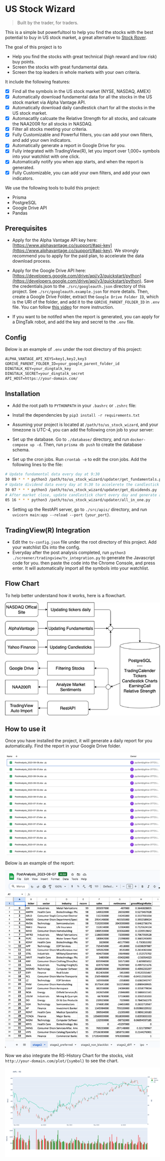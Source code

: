 # US Stock Wizard

> Built by the trader, for traders.

This is a simple but powerfultool to help you find the stocks with the best potential to buy in US stock market, a great alternative to [Stock Rover](https://www.stockrover.com/).

The goal of this project is to

- Help you find the stocks with great technical (high reward and low risk) buy points.
- Screen the stocks with great fundamental data.
- Screen the top leaders in whole markets with your own criteria.

It include the following features:

- [x] Find all the symbols in the US stock market (NYSE, NASDAQ, AMEX)
- [x] Automatically download fundamental data for all the stocks in the US stock market via Alpha Vantage API.
- [x] Automatically download daily candlestick chart for all the stocks in the US stock market.
- [x] Automacatlly calcuate the Relative Strength for all stocks, and calcuate the NAA200R for all stocks in NASDAQ.
- [x] Filter all stocks meeting your criteria.
- [x] Fully Customizable and Powerful filters, you can add your own filters, and add your own indicators.
- [x] Automatically generate a report in Google Drive for you.
- [x] Fully integrated with TradingView(R), let you import over 1,000+ symbols into your watchlist with one click.
- [x] Automatically notify you when app starts, and when the report is generated.
- [x] Fully Customizable, you can add your own filters, and add your own indicators.

We use the following tools to build this project:

- Prisma
- PostgreSQL
- Google Drive API
- Pandas

## Prerequisites

- Apply for the Alpha Vantage API key here: [https://www.alphavantage.co/support/#api-key](https://www.alphavantage.co/support/#api-key). We strongly recommend you to apply for the paid plan, to accelerate the data download process.

- Apply for the Google Drive API here: [https://developers.google.com/drive/api/v3/quickstart/python](https://developers.google.com/drive/api/v3/quickstart/python). Save the credentials.json to the `./src/googleauth.json` directory of this project. See `./src/googleauth.example.json` for more details. Then, create a Google Drive Folder, extract the `Google Drive Folder ID`, which is the URI of the folder, and add it to the `GDRIVE_PARENT_FOLDER_ID` in `.env` file. You can follow [this video](https://www.youtube.com/watch?v=tamT_iGoZDQ) for more instruction.

- If you want to be notifed when the report is generated, you can apply for a DingTalk robot, and add the key and secret to the `.env` file.

## Config

Below is an example of `.env` under the root directory of this project:

```env
ALPHA_VANTAGE_API_KEYS=key1,key2,key3
GDRIVE_PARENT_FOLDER_ID=your_google_parent_folder_id
DINGTALK_KEY=your_dingtalk_key
DINGTALK_SECRET=your_dingtalk_secret
API_HOST=https://your-domain.com/
```

## Installation

- Add the root path to `PYTHONPATH` in your `.bashrc` or `.zshrc` file:

- Install the dependencies by `pip3 install -r requirements.txt`

- Assuming your project is located at `/path/to/us_stock_wizard`, and your timezone is UTC-4, you can add the following cron job to your server:

- Set up the database. Go to `./database/` directory, and run `docker-compose up -d`. Then, run `prisma db push` to create the database schema.

- Set up the cron jobs. Run `crontab -e` to edit the cron jobs. Add the following lines to the file:

```bash
# Update fundamental data every day at 9:30
30 09 * * * python3 /path/to/us_stock_wizard/updater/get_fundamentals.py
# Update dividend data every day at 9:30 to accelerete the candlestick chart generation
30 07 * * * python3 /path/to/us_stock_wizard/updater/get_dividends.py
# After market close, update candlestick chart every day and generate a report for you.
05 16 * * * python3 /path/to/us_stock_wizard/updater/all_in_one.py
```

- Setting up the RestAPI server, go to `./src/apis/` directory, and run `uvicorn main:app --reload --port {your_port}`.

## TradingView(R) Integration

- Edit the `tv-config.json` file under the root directory of this project. Add your watchlist IDs into the config.
- Everyday after the post analysis completed, run `python3 ./screener/tradingview/tv_integration.py` to generate the Javascript code for you. then paste the code into the Chrome Console, and press enter. It will automatically import all the symbols into your watchlist.

## Flow Chart

To help better understand how it works, here is a flowchart.

![Flowchart](./assets/chart.png)

## How to use it

Once you have installed the project, it will generate a daily report for you automatically. Find the report in your Google Drive folder.

![Google Drive File List](./assets/google-drive-snapshot.png)

Below is an example of the report:

![Report](./assets/report.png)

Now we also integrate the RS-History Chart for the stocks, visit `http://your-domain.com/plot/{symbol}` to see the chart.

![RS-Chart](./assets/rs-chart.png)
